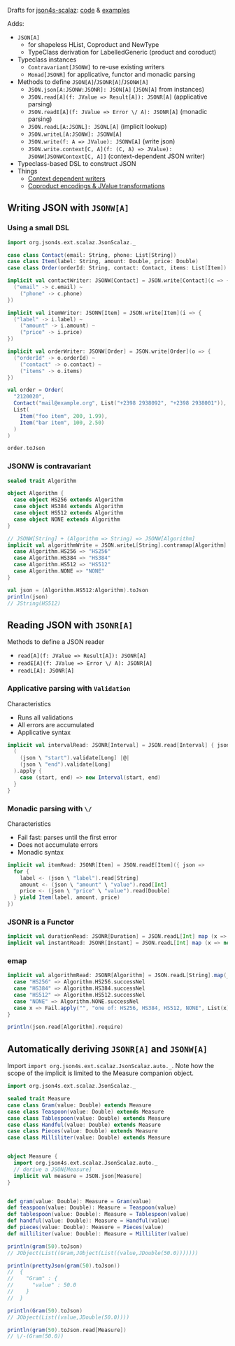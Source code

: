 

Drafts for [json4s-scalaz](https://github.com/json4s/json4s/tree/3.4/scalaz): [code](https://github.com/dozed/json4s-drafts/tree/master/src/main/scala/org/json4s/ext/scalaz) & [examples](https://github.com/dozed/json4s-drafts/tree/master/src/test/scala)

Adds:

  - `JSON[A]`
    - for shapeless HList, Coproduct and NewType
    - TypeClass derivation for LabelledGeneric (product and coroduct)
  - Typeclass instances
    - `Contravariant[JSONW]` to re-use existing writers
    - `Monad[JSONR]` for applicative, functor and monadic parsing
  - Methods to define `JSON[A]`/`JSONR[A]`/`JSONW[A]`
    - `JSON.json[A:JSONW:JSONR]: JSON[A]`                  (`JSON[A]` from instances)
    - `JSON.read[A](f: JValue => Result[A]): JSONR[A]`     (applicative parsing)
    - `JSON.readE[A](f: JValue => Error \/ A): JSONR[A]`   (monadic parsing)
    - `JSON.readL[A:JSONL]: JSONL[A]`                      (implicit lookup)
    - `JSON.writeL[A:JSONW]: JSONW[A]`
    - `JSON.write(f: A => JValue): JSONW[A]`               (write json)
    - `JSON.write.context[C, A](f: (C, A) => JValue): JSONW[JSONWContext[C, A]]`   (context-dependent JSON writer)
  - Typeclass-based DSL to construct JSON
  - Things
    - [Context dependent writers](https://github.com/dozed/json4s-drafts/blob/master/src/test/scala/ContextDependentWriterExample.scala)
    - [Coproduct encodings & JValue transformations](https://github.com/dozed/json4s-drafts/blob/master/src/test/scala/coproductEncodingsExample.scala)


## Writing JSON with `JSONW[A]`


### Using a small DSL

```scala
import org.json4s.ext.scalaz.JsonScalaz._

case class Contact(email: String, phone: List[String])
case class Item(label: String, amount: Double, price: Double)
case class Order(orderId: String, contact: Contact, items: List[Item])

implicit val contactWriter: JSONW[Contact] = JSON.write[Contact](c => {
  ("email" -> c.email) ~
    ("phone" -> c.phone)
})

implicit val itemWriter: JSONW[Item] = JSON.write[Item](i => {
  ("label" -> i.label) ~
    ("amount" -> i.amount) ~
    ("price" -> i.price)
})

implicit val orderWriter: JSONW[Order] = JSON.write[Order](o => {
  ("orderId" -> o.orderId) ~
    ("contact" -> o.contact) ~
    ("items" -> o.items)
})

val order = Order(
  "2120020",
  Contact("mail@example.org", List("+2398 2938092", "+2398 2938001")),
  List(
    Item("foo item", 200, 1.99),
    Item("bar item", 100, 2.50)
  )
)

order.toJson
```


### JSONW is contravariant

```scala
sealed trait Algorithm

object Algorithm {
  case object HS256 extends Algorithm
  case object HS384 extends Algorithm
  case object HS512 extends Algorithm
  case object NONE extends Algorithm
}

// JSONW[String] + (Algorithm => String) => JSONW[Algorithm] 
implicit val algorithmWrite = JSON.writeL[String].contramap[Algorithm] {
  case Algorithm.HS256 => "HS256"
  case Algorithm.HS384 => "HS384"
  case Algorithm.HS512 => "HS512"
  case Algorithm.NONE => "NONE"
}

val json = (Algorithm.HS512:Algorithm).toJson
println(json)
// JString(HS512)
```



## Reading JSON with `JSONR[A]`

Methods to define a JSON reader

  - `read[A](f: JValue => Result[A]): JSONR[A]`
  - `readE[A](f: JValue => Error \/ A): JSONR[A]`
  - `readL[A]: JSONR[A]`


### Applicative parsing with `Validation`

Characteristics

  - Runs all validations
  - All errors are accumulated
  - Applicative syntax

 
```scala
implicit val intervalRead: JSONR[Interval] = JSON.read[Interval] { json =>
  (
    (json \ "start").validate[Long] |@|
    (json \ "end").validate[Long]
  ).apply {
    case (start, end) => new Interval(start, end)
  }
}
```


### Monadic parsing with `\/`

Characteristics

  - Fail fast: parses until the first error
  - Does not accumulate errors
  - Monadic syntax


```scala
implicit val itemRead: JSONR[Item] = JSON.readE[Item]({ json =>
  for {
    label <- (json \ "label").read[String]
    amount <- (json \ "amount" \ "value").read[Int]
    price <- (json \ "price" \ "value").read[Double]
  } yield Item(label, amount, price)
})
```


### JSONR is a Functor

```scala
implicit val durationRead: JSONR[Duration] = JSON.readL[Int] map (x => new Duration(x))
implicit val instantRead: JSONR[Instant] = JSON.readL[Int] map (x => new Instant(x))
```


### emap

```scala
implicit val algorithmRead: JSONR[Algorithm] = JSON.readL[String].map(_.toUpperCase).emap {
  case "HS256" => Algorithm.HS256.successNel
  case "HS384" => Algorithm.HS384.successNel
  case "HS512" => Algorithm.HS512.successNel
  case "NONE" => Algorithm.NONE.successNel
  case x => Fail.apply("", "one of: HS256, HS384, HS512, NONE", List(x))
}

println(json.read[Algorithm].require)
```


## Automatically deriving `JSONR[A]` and `JSONW[A]`


Import `import org.json4s.ext.scalaz.JsonScalaz.auto._`.
Note how the scope of the implicit is limited to the Measure companion object.

```scala
import org.json4s.ext.scalaz.JsonScalaz._

sealed trait Measure
case class Gram(value: Double) extends Measure
case class Teaspoon(value: Double) extends Measure
case class Tablespoon(value: Double) extends Measure
case class Handful(value: Double) extends Measure
case class Pieces(value: Double) extends Measure
case class Milliliter(value: Double) extends Measure


object Measure {
  import org.json4s.ext.scalaz.JsonScalaz.auto._
  // derive a JSON[Measure]
  implicit val measure = JSON.json[Measure]
}


def gram(value: Double): Measure = Gram(value)
def teaspoon(value: Double): Measure = Teaspoon(value)
def tablespoon(value: Double): Measure = Tablespoon(value)
def handful(value: Double): Measure = Handful(value)
def pieces(value: Double): Measure = Pieces(value)
def milliliter(value: Double): Measure = Milliliter(value)

println(gram(50).toJson)
// JObject(List((Gram,JObject(List((value,JDouble(50.0)))))))

println(prettyJson(gram(50).toJson))
//  {
//    "Gram" : {
//      "value" : 50.0
//    }
//  }

println(Gram(50).toJson)
// JObject(List((value,JDouble(50.0))))

println(gram(50).toJson.read[Measure])
// \/-(Gram(50.0))
```


